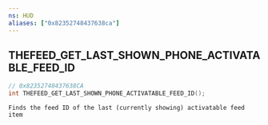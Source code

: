 ```yaml
---
ns: HUD
aliases: ["0x82352748437638ca"]
---
```

## THEFEED_GET_LAST_SHOWN_PHONE_ACTIVATABLE_FEED_ID

```c
// 0x82352748437638CA
int THEFEED_GET_LAST_SHOWN_PHONE_ACTIVATABLE_FEED_ID();
```

```
Finds the feed ID of the last (currently showing) activatable feed item
```
